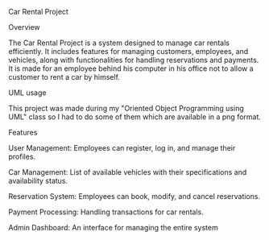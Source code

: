 Car Rental Project

Overview

The Car Rental Project is a system designed to manage car rentals efficiently. It includes features for managing customers, employees, and vehicles, along with functionalities for handling reservations and payments.
It is made for an employee behind his computer in his office not to allow a customer to rent a car by himself.

UML usage

This project was made during my "Oriented Object Programming using UML" class so I had to do some of them which are available in a png format.

Features

User Management: Employees can register, log in, and manage their profiles.

Car Management: List of available vehicles with their specifications and availability status.

Reservation System: Employees can book, modify, and cancel reservations.

Payment Processing: Handling transactions for car rentals.

Admin Dashboard: An interface for managing the entire system




